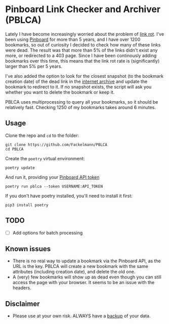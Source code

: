 # Pinboard Link Checker and Archiver (PBLCA)
Lately I have become increasingly worried about the problem of [link rot](https://www.gwern.net/Archiving-URLs). I've been using [Pinboard](https://pinboard.in) for more than 5 years, and I have over 1200 bookmarks, so out of curiosity I decided to check how many of these links were dead. The result was that more than 5% of the links didn't exist any more, or redirected to a 403 page. Since I have been continously adding bookmarks over this time, this means that the link rot rate is (significantly) larger than 5% per 5 years.

I've also added the option to look for the closest snapshot (to the bookmark creation date) of the dead link in the [internet archive](archive.org) and update the bookmark to redirect to it. If no snapshot exists, the script will ask you whether you want to delete the bookmark or keep it.

PBLCA uses multiprocessing to query all your bookmarks, so it should be relatively fast. Checking 1250 of my bookmarks takes around 6 minutes.

## Usage

Clone the repo and `cd` to the folder:

```
git clone https://github.com/Fackelmann/PBLCA
cd PBLCA
```

Create the `poetry` virtual environment:

```
poetry update
```

And run it, providing your [Pinboard API token](https://pinboard.in/settings/password)

```
poetry run pblca --token USERNAME:API_TOKEN
```

If you don't have poetry installed, you'll need to install it first:

```
pip3 install poetry
```

## TODO
- [ ] Add options for batch processing

## Known issues
- There is no real way to update a bookmark via the Pinboard API, as the URL is the key. PBLCA will create a new bookmark with the same attributes (including creation date), and delete the old one.
- A (very) few bookmarks will show up as dead even though you can still access the page with your browser. It seems to be an issue with the headers.

## Disclaimer
- Please use at your own risk. ALWAYS have a [backup](https://pinboard.in/settings/backup) of your data.
